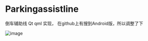 # Parkingassistline
倒车辅助线 Qt qml 实现， 在github上有搜到Android版，所以调整了下

![image](https://github.com/tonightgarden/Parkingassistline/blob/master/show.jpg)

